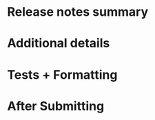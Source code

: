 <!--
Thank you for improving Nushell!

**Please, read our contributing guide [1] and talk to the core team before making major changes.**

If this PR closes one or more issues, you can automatically link the PR with them by using one of the linking keywords [2], e.g.:

- this PR should close #xxxx
- fixes #xxxx

You can also mention related issues, PRs or discussions!

[1]: https://github.com/nushell/nushell/blob/main/CONTRIBUTING.md
[2]: https://docs.github.com/en/issues/tracking-your-work-with-issues/linking-a-pull-request-to-an-issue#linking-a-pull-request-to-an-issue-using-a-keyword
-->

# Release notes summary
<!--
This section will be included as part of our release notes.
Please write a brief summary of your change. We encourage adding examples and screenshots in this section.

If you're not confident about this, a core team member would be glad to help!

If this is a work in progress PR, feel free to write "WIP"/"TODO"/etc.
You can also write "N/A" if this is a technical change which doesn't impact the user experience.
-->

# Additional details
<!-- Provide any additional details, technical or otherwise, which you'd like to note but aren't relevant for the release notes.  -->

# Tests + Formatting
<!--
Don't forget to add tests that cover your changes.

Make sure you've run and fixed any issues with these commands:

- `cargo fmt --all -- --check` to check standard code formatting (`cargo fmt --all` applies these changes)
- `cargo clippy --workspace -- -D warnings -D clippy::unwrap_used` to check that you're using the standard code style
- `cargo test --workspace` to check that all tests pass (on Windows make sure to enable developer mode [1])
- `cargo run -- -c "use toolkit.nu; toolkit test stdlib"` to run the tests for the standard library

From Nushell, you can also use the `toolkit` as follows:
> use toolkit.nu  # or use an `env_change` hook to activate it automatically
> toolkit check

[1]: https://learn.microsoft.com/en-us/windows/apps/get-started/developer-mode-features-and-debugging
-->

# After Submitting
<!--
If your PR had any user-facing changes, update the documentation [1] after the PR is merged, if necessary. This will help us keep the docs up to date.

[1]: https://github.com/nushell/nushell.github.io
-->
